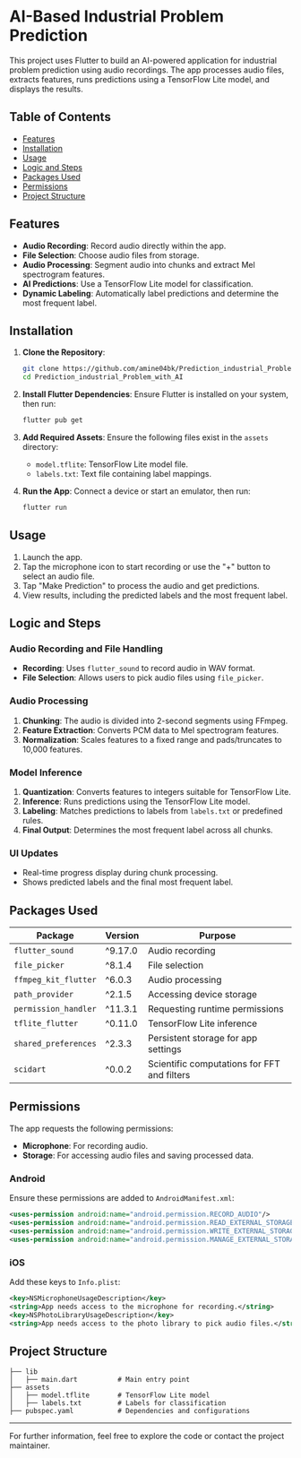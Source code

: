 # AI-Based Industrial Problem Prediction

This project uses Flutter to build an AI-powered application for industrial problem prediction using audio recordings. The app processes audio files, extracts features, runs predictions using a TensorFlow Lite model, and displays the results.

## Table of Contents
- [Features](#features)
- [Installation](#installation)
- [Usage](#usage)
- [Logic and Steps](#logic-and-steps)
- [Packages Used](#packages-used)
- [Permissions](#permissions)
- [Project Structure](#project-structure)

## Features
- **Audio Recording**: Record audio directly within the app.
- **File Selection**: Choose audio files from storage.
- **Audio Processing**: Segment audio into chunks and extract Mel spectrogram features.
- **AI Predictions**: Use a TensorFlow Lite model for classification.
- **Dynamic Labeling**: Automatically label predictions and determine the most frequent label.

## Installation

1. **Clone the Repository**:
   ```bash
   git clone https://github.com/amine04bk/Prediction_industrial_Problem_with_AI.git
   cd Prediction_industrial_Problem_with_AI
   ```

2. **Install Flutter Dependencies**:
   Ensure Flutter is installed on your system, then run:
   ```bash
   flutter pub get
   ```

3. **Add Required Assets**:
   Ensure the following files exist in the `assets` directory:
   - `model.tflite`: TensorFlow Lite model file.
   - `labels.txt`: Text file containing label mappings.

4. **Run the App**:
   Connect a device or start an emulator, then run:
   ```bash
   flutter run
   ```

## Usage

1. Launch the app.
2. Tap the microphone icon to start recording or use the "+" button to select an audio file.
3. Tap "Make Prediction" to process the audio and get predictions.
4. View results, including the predicted labels and the most frequent label.

## Logic and Steps

### Audio Recording and File Handling
- **Recording**: Uses `flutter_sound` to record audio in WAV format.
- **File Selection**: Allows users to pick audio files using `file_picker`.

### Audio Processing
1. **Chunking**: The audio is divided into 2-second segments using FFmpeg.
2. **Feature Extraction**: Converts PCM data to Mel spectrogram features.
3. **Normalization**: Scales features to a fixed range and pads/truncates to 10,000 features.

### Model Inference
1. **Quantization**: Converts features to integers suitable for TensorFlow Lite.
2. **Inference**: Runs predictions using the TensorFlow Lite model.
3. **Labeling**: Matches predictions to labels from `labels.txt` or predefined rules.
4. **Final Output**: Determines the most frequent label across all chunks.

### UI Updates
- Real-time progress display during chunk processing.
- Shows predicted labels and the final most frequent label.

## Packages Used

| Package               | Version  | Purpose                                        |
|-----------------------|----------|------------------------------------------------|
| `flutter_sound`       | ^9.17.0  | Audio recording                                |
| `file_picker`         | ^8.1.4   | File selection                                |
| `ffmpeg_kit_flutter`  | ^6.0.3   | Audio processing                               |
| `path_provider`       | ^2.1.5   | Accessing device storage                      |
| `permission_handler`  | ^11.3.1  | Requesting runtime permissions                |
| `tflite_flutter`      | ^0.11.0  | TensorFlow Lite inference                     |
| `shared_preferences`  | ^2.3.3   | Persistent storage for app settings           |
| `scidart`             | ^0.0.2   | Scientific computations for FFT and filters   |

## Permissions

The app requests the following permissions:
- **Microphone**: For recording audio.
- **Storage**: For accessing audio files and saving processed data.
  
### Android
Ensure these permissions are added to `AndroidManifest.xml`:
```xml
<uses-permission android:name="android.permission.RECORD_AUDIO"/>
<uses-permission android:name="android.permission.READ_EXTERNAL_STORAGE"/>
<uses-permission android:name="android.permission.WRITE_EXTERNAL_STORAGE"/>
<uses-permission android:name="android.permission.MANAGE_EXTERNAL_STORAGE"/>
```

### iOS
Add these keys to `Info.plist`:
```xml
<key>NSMicrophoneUsageDescription</key>
<string>App needs access to the microphone for recording.</string>
<key>NSPhotoLibraryUsageDescription</key>
<string>App needs access to the photo library to pick audio files.</string>
```

## Project Structure

```
├── lib
│   ├── main.dart          # Main entry point
├── assets
│   ├── model.tflite       # TensorFlow Lite model
│   ├── labels.txt         # Labels for classification
├── pubspec.yaml           # Dependencies and configurations
```

---

For further information, feel free to explore the code or contact the project maintainer.
